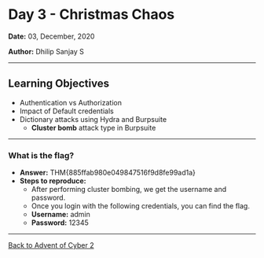 # Day 3 - Christmas Chaos

**Date:** 03, December, 2020

**Author:** Dhilip Sanjay S

---
## Learning Objectives
- Authentication vs Authorization
- Impact of Default credentials
- Dictionary attacks using Hydra and Burpsuite
    - **Cluster bomb** attack type in Burpsuite

---
### What is the flag?
- **Answer:** THM{885ffab980e049847516f9d8fe99ad1a}
- **Steps to reproduce:**
    - After performing cluster bombing, we get the username and password.
    - Once you login with the following credentials, you can find the flag. 
    - **Username:** admin
    - **Password:** 12345
---
[Back to Advent of Cyber 2](/TryHackMe/Advent%20of%20Cyber%202) 
